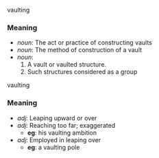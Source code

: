 vaulting
### Meaning
+ _noun_: The act or practice of constructing vaults
+ _noun_: The method of construction of a vault
+ _noun_:
   1. A vault or vaulted structure.
   2. Such structures considered as a group

vaulting
### Meaning
+ _adj_: Leaping upward or over
+ _adj_: Reaching too far; exaggerated
    + __eg__: his vaulting ambition
+ _adj_: Employed in leaping over
    + __eg__: a vaulting pole
